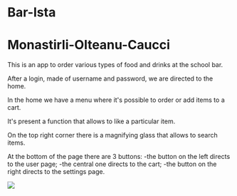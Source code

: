 # Bar-Ista
# Monastirli-Olteanu-Caucci
This is an app to order various types of food and drinks at the school bar.

After a login, made of username and password, we are directed to the home.

In the home we have a menu where it's possible to order or add items to a cart.

It's present a function that allows to like a particular item.

On the top right corner there is a magnifying glass that allows to search items.

At the bottom of the page there are 3 buttons: 
-the button on the left directs to the user page;
-the central one directs to the cart;
-the button on the right directs to the settings page.

<img src= "./design/Home.png">
